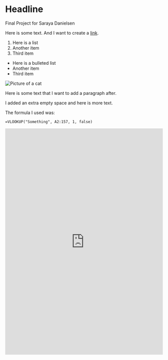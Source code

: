 # Headline

Final Project for Saraya Danielsen

Here is some text. And I want to create a [link](https://wikipedia.org).

1. Here is a list
2. Another item
3. Third item

* Here is a bulleted list
* Another item
* Third item

![Picture of a cat](http://placekitten.com/400/300)

Here is some text that I want to add a paragraph after.

I added an extra empty space and here is more text.

The formula I used was:

```
=VLOOKUP("Something", A2:157, 1, false)
```

<iframe title="Percent of People In Zipcode Who Only Speak English" aria-label="map" id="datawrapper-chart-kxR23" src="https://datawrapper.dwcdn.net/kxR23/1/" scrolling="no" frameborder="0" style="width: 0; min-width: 100% !important; border: none;" height="721"></iframe><script type="text/javascript">!function(){"use strict";window.addEventListener("message",(function(a){if(void 0!==a.data["datawrapper-height"])for(var e in a.data["datawrapper-height"]){var t=document.getElementById("datawrapper-chart-"+e)||document.querySelector("iframe[src*='"+e+"']");t&&(t.style.height=a.data["datawrapper-height"][e]+"px")}}))}();
</script>
